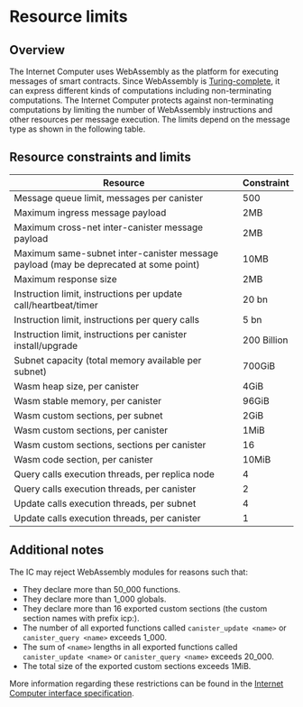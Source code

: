 # Resource limits

## Overview

The Internet Computer uses WebAssembly as the platform for executing messages of smart contracts.
Since WebAssembly is [Turing-complete](https://en.wikipedia.org/wiki/Turing_completeness), it can express different kinds of computations including non-terminating computations.
The Internet Computer protects against non-terminating computations by limiting the number of WebAssembly instructions and other resources per message execution.
The limits depend on the message type as shown in the following table.

## Resource constraints and limits

| Resource                                                                             | Constraint |
| ------------------------------------------------------------------------------------ | ---------- |
| Message queue limit, messages per canister                                           | 500        |
| Maximum ingress message payload                                                      | 2MB        |
| Maximum cross-net inter-canister message payload                                     | 2MB        |
| Maximum same-subnet inter-canister message payload (may be deprecated at some point) | 10MB       |
| Maximum response size                                                                | 2MB        |
| Instruction limit, instructions per update call/heartbeat/timer                      | 20 bn       |
| Instruction limit, instructions per query calls                                      | 5 bn        |
| Instruction limit, instructions per canister install/upgrade                         | 200 Billion      |
| Subnet capacity (total memory available per subnet)                                  | 700GiB     |
| Wasm heap size, per canister                                                         | 4GiB       |
| Wasm stable memory, per canister                                                     | 96GiB      |
| Wasm custom sections, per subnet                                                     | 2GiB       |
| Wasm custom sections, per canister                                                   | 1MiB       |
| Wasm custom sections, sections per canister                                          | 16         |
| Wasm code section, per canister                                                      | 10MiB      |
| Query calls execution threads, per replica node                                      | 4          |
| Query calls execution threads, per canister                                          | 2          |
| Update calls execution threads, per subnet                                           | 4          |
| Update calls execution threads, per canister                                         | 1          |

## Additional notes

The IC may reject WebAssembly modules for reasons such that:

- They declare more than 50_000 functions.
- They declare more than 1_000 globals.
- They declare more than 16 exported custom sections (the custom section names with prefix icp:).
- The number of all exported functions called `canister_update <name>` or `canister_query <name>` exceeds 1_000.
- The sum of `<name>` lengths in all exported functions called `canister_update <name>` or `canister_query <name>` exceeds 20_000.
- The total size of the exported custom sections exceeds 1MiB.

More information regarding these restrictions can be found in the [Internet Computer interface specification](https://internetcomputer.org/docs/current/references/ic-interface-spec/#system-api-module).
